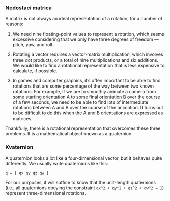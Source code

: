 ### Nedostaci matrica

A matrix is not always an ideal representation of a rotation, for a number of reasons:

1. We need nine floating-point values to represent a rotation, which seems excessive considering that we only have three degrees of freedom — pitch, yaw, and roll.

2. Rotating a vector requires a vector-matrix multiplication, which involves three dot products, or a total of nine multiplications and six additions.
We would like to find a rotational representation that is less expensive to calculate, if possible.

3. In games and computer graphics, it’s often important to be able to find rotations that are some percentage of the way between two known rotations. For example, if we are to smoothly animate a camera from some starting orientation A to some final orientation B over the course of a few seconds, we need to be able to find lots of intermediate rotations between A and B over the course of the animation. It turns out to be difficult to do this when the A and B orientations are expressed as matrices.

Thankfully, there is a rotational representation that overcomes these three problems. It is a mathematical object known as a quaternion.

### Kvaternion

A quaternion looks a lot like a four-dimensional vector, but it behaves quite differently. We usually write quaternions like this:
```
q = [ qx qy qz qw ]
```

For our purposes, it will suffice to know that the unit-length quaternions (i.e., all quaternions obeying the constraint `qx^2 + qy^2 + qz^2 + qw^2 = 1`) represent three-dimensional rotations.
